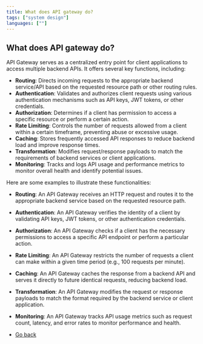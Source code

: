 ```yaml
---
title: What does API gateway do?
tags: ["system design"]
languages: [""]
---
```


## What does API gateway do?

API Gateway serves as a centralized entry point for client applications to access multiple backend APIs. It offers several key functions, including:

- **Routing**: Directs incoming requests to the appropriate backend service/API based on the requested resource path or other routing rules.
- **Authentication**: Validates and authorizes client requests using various authentication mechanisms such as API keys, JWT tokens, or other credentials.
- **Authorization**: Determines if a client has permission to access a specific resource or perform a certain action.
- **Rate Limiting**: Controls the number of requests allowed from a client within a certain timeframe, preventing abuse or excessive usage.
- **Caching**: Stores frequently accessed API responses to reduce backend load and improve response times.
- **Transformation**: Modifies request/response payloads to match the requirements of backend services or client applications.
- **Monitoring**: Tracks and logs API usage and performance metrics to monitor overall health and identify potential issues.

Here are some examples to illustrate these functionalities:

- **Routing**: An API Gateway receives an HTTP request and routes it to the appropriate backend service based on the requested resource path.
- **Authentication**: An API Gateway verifies the identity of a client by validating API keys, JWT tokens, or other authentication credentials.
- **Authorization**: An API Gateway checks if a client has the necessary permissions to access a specific API endpoint or perform a particular action.
- **Rate Limiting**: An API Gateway restricts the number of requests a client can make within a given time period (e.g., 100 requests per minute).
- **Caching**: An API Gateway caches the response from a backend API and serves it directly to future identical requests, reducing backend load.
- **Transformation**: An API Gateway modifies the request or response payloads to match the format required by the backend service or client application.
- **Monitoring**: An API Gateway tracks API usage metrics such as request count, latency, and error rates to monitor performance and health.

- [Go back](../readme.md)
